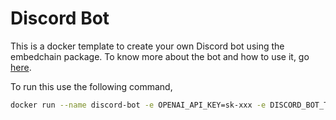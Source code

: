 # Discord Bot

This is a docker template to create your own Discord bot using the embedchain package. To know more about the bot and how to use it, go [here](https://docs.embedchain.ai/examples/discord_bot).

To run this use the following command,

```bash
docker run --name discord-bot -e OPENAI_API_KEY=sk-xxx -e DISCORD_BOT_TOKEN=xxx -p 8080:8080 embedchain/discord-bot:latest
```
